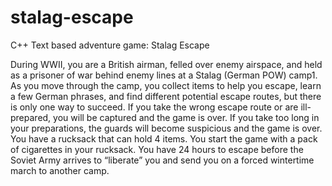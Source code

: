 # stalag-escape
C++ Text based adventure game: Stalag Escape

During WWII, you are a British airman, felled over enemy airspace, and held as a prisoner of war behind enemy lines at a Stalag (German POW) camp1. As you move through the camp, you collect items to help you escape, learn a few German phrases, and find different potential escape routes, but there is only one way to succeed. If you take the wrong escape route or are ill-prepared, you will be captured and the game is over. If you take too long in your preparations, the guards will become suspicious and the game is over. You have a rucksack that can hold 4 items. You start the game with a pack of cigarettes in your rucksack. You have 24 hours to escape before the Soviet Army arrives to “liberate” you and send you on a forced wintertime march to another camp.